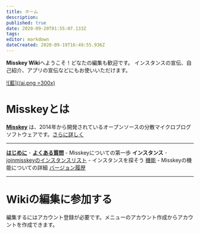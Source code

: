 ```yaml
---
title: ホーム
description: 
published: true
date: 2020-09-20T01:55:07.133Z
tags: 
editor: markdown
dateCreated: 2020-09-19T16:49:55.936Z
---
```


**Misskey Wiki**へようこそ！どなたの編集も歓迎です。
インスタンスの宣伝、自己紹介、アプリの宣伝などにもお使いいただけます。

[![藍](/ai.png =300x)](/ja/aichan)

# Misskeyとは

**[Misskey](/ja/software/misskey)** は、2014年から開発されているオープンソースの分散マイクロブログソフトウェアです。[さらに詳しく](/ja/software/misskey)

---

[**はじめに**](/ja/introduction) ･ [**よくある質問**](/ja/help/faq) - Misskeyについての第一歩
**インスタンス** ･ [joinmisskeyのインスタンスリスト](https://joinmisskey.github.io/ja/wiki/instances/) - インスタンスを探そう
[機能](/ja/features) - Misskeyの機能についての詳細
[バージョン履歴](/ja/releases)

---

# Wikiの編集に参加する
編集するにはアカウント登録が必要です。メニューのアカウント作成からアカウントを作成できます。
